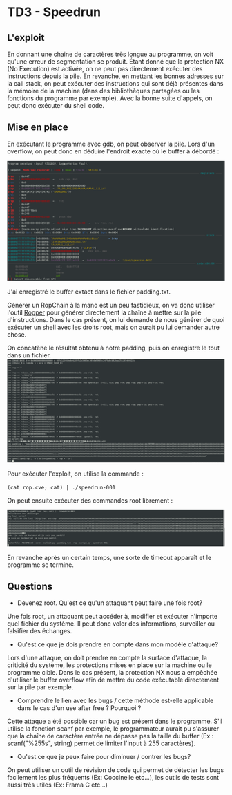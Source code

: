 # TD3 - Speedrun

## L'exploit

En donnant une chaine de caractères très longue au programme, on voit qu'une erreur de segmentation se produit.
Étant donné que la protection NX (No Execution) est activée, on ne peut pas directement exécuter des instructions depuis la pile. En revanche, en mettant les bonnes adresses sur la call stack, on peut exécuter des instructions qui sont déjà présentes dans la mémoire de la machine (dans des bibliothèques partagées ou les fonctions du programme par exemple). Avec la bonne suite d'appels, on peut donc exécuter du shell code.

## Mise en place

En exécutant le programme avec gdb, on peut observer la pile. Lors d'un overflow, on peut donc en déduire l'endroit exacte où le buffer à débordé :

![](images/stack_overflow.png)

J'ai enregistré le buffer extact dans le fichier padding.txt.

Générer un RopChain à la mano est un peu fastidieux, on va donc utiliser l'outil [Ropper](https://github.com/sashs/Ropper) pour générer directement la chaîne à mettre sur la pile d'instructions. Dans le cas présent, on lui demande de nous générer de quoi exécuter un shell avec les droits root, mais on aurait pu lui demander autre chose.

On concatène le résultat obtenu à notre padding, puis on enregistre le tout dans un fichier.
![](images/ropchain.png)

Pour exécuter l'exploit, on utilise la commande :

`(cat rop.cve; cat) | ./speedrun-001`

On peut ensuite exécuter des commandes root librement :

![](images/exploit.png)

En revanche après un certain temps, une sorte de timeout apparaît et le programme se termine.

## Questions 

* Devenez root. Qu'est ce qu'un attaquant peut faire une fois root?

Une fois root, un attaquant peut accéder à, modifier et exécuter n'importe quel fichier du système. Il peut donc voler des informations, surveiller ou falsifier des échanges. 

* Qu'est ce que je dois prendre en compte dans mon modèle d'attaque?

Lors d'une attaque, on doit prendre en compte la surface d'attaque, la criticité du système, les protections mises en place sur la machine ou le programme cible. Dans le cas présent, la protection NX nous a empêchée d'utiliser le buffer overflow afin de mettre du code exécutable directement sur la pile par exemple.

* Comprendre le lien avec les bugs / cette méthode est-elle applicable dans le cas d'un use after free ? Pourquoi ?

Cette attaque a été possible car un bug est présent dans le programme. S'il utilise la fonction scanf par exemple, le programmateur aurait pu s'assurer que la chaîne de caractère entrée ne dépasse pas la taille du buffer (Ex : scanf("%255s", string) permet de limiter l'input à 255 caractères).

* Qu'est ce que je peux faire pour diminuer / contrer les bugs?

On peut utiliser un outil de révision de code qui permet de détecter les bugs facilement les plus fréquents (Ex: Coccinelle etc...), les outils de tests sont aussi très utiles (Ex: Frama C etc...)